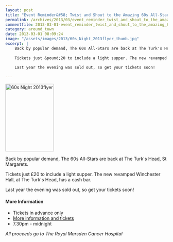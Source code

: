 ```yaml
---
layout: post
title: "Event Reminder&#58; Twist and Shout to the Amazing 60s All-Stars - 8 March 2013"
permalink: /archives/2013/03/event_reminder_twist_and_shout_to_the_amazing_60s.html
commentfile: 2013-03-01-event_reminder_twist_and_shout_to_the_amazing_60s
category: around_town
date: 2013-03-01 08:09:24
image: "/assets/images/2013/60s_Night_2013flyer_thumb.jpg"
excerpt: |
    Back by popular demand, The 60s All-Stars are back at The Turk's Head, St Margarets.
    
    Tickets just &pound;20 to include a light supper. The new revamped Winchester Hall, at The Turk's Head, has a cash bar.
    
    Last year the evening was sold out, so get your tickets soon!

---
```


<a href="/assets/images/2013/60s_Night_2013flyer.jpg" title="See larger version of - 60s Night 2013flyer"><img src="/assets/images/2013/60s_Night_2013flyer_thumb.jpg" width="150" height="210" alt="60s Night 2013flyer" class="photo right" /></a>

Back by popular demand, The 60s All-Stars are back at The Turk's Head, St Margarets.

Tickets just £20 to include a light supper. The new revamped Winchester Hall, at The Turk's Head, has a cash bar.

Last year the evening was sold out, so get your tickets soon!

#### More Information

-   Tickets in advance only
-   [More information and tickets](http://www.davidadamsleukaemiaappeal.org/David_Adams_Appeal/60s_Night.html)
-   7.30pm - midnight

*All proceeds go to The Royal Marsden Cancer Hospital*
